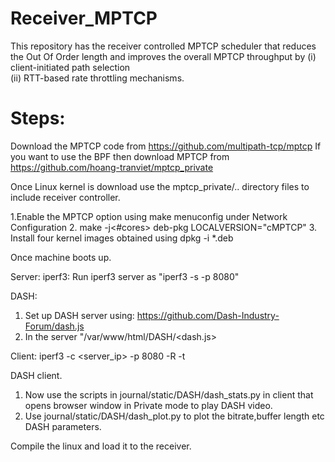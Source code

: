 # Receiver_MPTCP
This repository has the receiver controlled MPTCP scheduler that reduces the Out Of Order length and improves the overall MPTCP throughput by
 (i)   client-initiated   path   selection  
 (ii)  RTT-based  rate  throttling  mechanisms. 

# Steps:

Download the MPTCP code from https://github.com/multipath-tcp/mptcp
If you want to use the BPF then download MPTCP from https://github.com/hoang-tranviet/mptcp_private

Once Linux kernel is download use the mptcp_private/.. directory files to include receiver controller.

1.Enable the MPTCP option using make menuconfig under Network Configuration
2. make -j<#cores> deb-pkg LOCALVERSION="cMPTCP"
3. Install four kernel images obtained using dpkg -i *.deb

Once machine boots up.

Server:
iperf3:
  Run iperf3 server as "iperf3 -s -p 8080" 


  
DASH:
  1. Set up DASH server using:
   https://github.com/Dash-Industry-Forum/dash.js
  2. In the server "/var/www/html/DASH/<dash.js> 

Client:
  iperf3 -c <server_ip> -p 8080 -R -t <duration>

DASH client.
1. Now use the scripts in journal/static/DASH/dash_stats.py in client that opens browser window in Private mode to play DASH video.
2. Use journal/static/DASH/dash_plot.py to plot the bitrate,buffer length etc DASH parameters.

Compile the linux and load it to the receiver.

